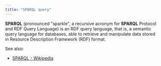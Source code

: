 ```yaml
---
title: "SPARQL query"
---
```


**SPARQL** (pronounced "sparkle", a recursive acronym for **SPARQL** Protocol and RDF Query Language) is an RDF query
language, that is, a semantic query language for databases, able to retrieve and manipulate data stored in Resource
Description Framework (RDF) format.

See also:

* [SPARQL - Wikipedia](https://en.wikipedia.org/wiki/SPARQL)
